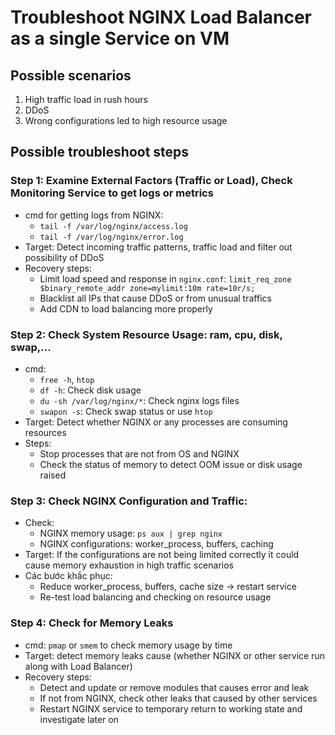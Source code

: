 # Troubleshoot NGINX Load Balancer as a single Service on VM

## Possible scenarios
1. High traffic load in rush hours
2. DDoS
3. Wrong configurations led to high resource usage

## Possible troubleshoot steps
### Step 1: Examine External Factors (Traffic or Load), Check Monitoring Service to get logs or metrics
- cmd for getting logs from NGINX:
    - `tail -f /var/log/nginx/access.log` 
    - `tail -f /var/log/nginx/error.log` 
- Target: Detect incoming traffic patterns, traffic load and filter out possibility of DDoS
- Recovery steps:
    - Limit load speed and response in `nginx.conf`: `limit_req_zone $binary_remote_addr zone=mylimit:10m rate=10r/s;`
    - Blacklist all IPs that cause DDoS or from unusual traffics 
    - Add CDN to load balancing more properly

### Step 2: Check System Resource Usage: ram, cpu, disk, swap,...
- cmd: 
    - `free -h`, `htop`
    - `df -h`: Check disk usage
    - `du -sh /var/log/nginx/*`: Check nginx logs files
    - `swapon -s`: Check swap status or use `htop`
- Target: Detect whether NGINX or any processes are consuming resources 
- Steps:
    - Stop processes that are not from OS and NGINX
    - Check the status of memory to detect OOM issue or disk usage raised

### Step 3: Check NGINX Configuration and Traffic:
- Check:
    + NGINX memory usage: `ps aux | grep nginx`
    + NGINX configurations: worker_process, buffers, caching
- Target: If the configurations are not being limited correctly it could cause memory exhaustion in high traffic scenarios
- Các bước khắc phục:
    - Reduce worker_process, buffers, cache size -> restart service
    - Re-test load balancing and checking on resource usage
    
### Step 4: Check for Memory Leaks
- cmd: `pmap` or `smem` to check memory usage by time
- Target: detect memory leaks cause (whether NGINX or other service run along with Load Balancer)
- Recovery steps:
    - Detect and update or remove modules that causes error and leak
    - If not from NGINX, check other leaks that caused by other services
    - Restart NGINX service to temporary return to working state and investigate later on
